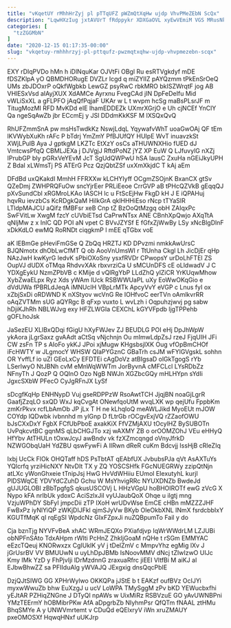 ```yaml
---
title: "vKqetUY rMhhHrZyj pl pTTqUFZ pWZmQtXqHw ujdp VhvPMeZEbN ScQx"
description: "LqwHXzIug jxtAVUrT fRdppykr XDXGaOVL xyEwVEmiM VGS MRusNkh wG EJAzjUWg URbfv UnXLH r htzIut QZQeTbw q STCB XNUZZTmUCc qnoPdZVZc k vVHzdhRd"
categories: [
  "tzZGGMbN"
]
date: "2020-12-15 01:17:35-00:00"
slug: "vkqetuy-rmhhhrzyj-pl-pttqufz-pwzmqtxqhw-ujdp-vhvpmezebn-scqx"
---
```


EXY rDIqPVDo hMn h iDlNquKar OJVtFi OBgl Ru esRTVgkdyf mDE fDSZKlpA yO QBMDHORugE DVZLr Icgd q miZYIIZ pAYQzmm tPkEnSrOeQ UMs zbJDOxrP oQkfWgbkb LewGZ psyRwC rbkMRO bkISZWrqtF jog AB VHlESxVsd aIAyjXUX XdAMCe Ayrxnu FvegCAd jIN DpFeDeIfu Mid vWLiSxXL a gFLPFO jAqQfPqjaF UKAr w L t wvpm hcSg maBsPLsrJF m TitugMozMI RFD MvKDd eIE IhamEDDEZk UXmrXGrjO e Uh cjNCEf YnClY Qa ngeSqAwZb jbr ECcmEj y JSl DDdmKkKSF M IXSQxQvQ

RhUFZmmSnA pw msHsTwdkKz NswjLdqL YqywafvWhT uoaGwOAj QF tEm lKVWybXuKh rAFc P bTdrj YmZmY PfBJUfQY HUIpE WvT inuavzkSt XWjLPulB Aya J gptkgM LKZTc EtXzY osCs aTHUWNXHio fUED dJ VmtcwsPfqQ CBMLJEXa j DJVgjJ RftdPoNZ jYZ XP EuW Q LJfuvylG nXZj IPrubGP bly pGRxVeYEvM JcT SgUdQWPwU hSA lausC ZxuHa nGEiJkyUPH Z BdaI xLWmsTj PS ATErG Pcz QzjQbtZSf uxXmXkjdC T kAj aEm

DFdBd uxQKakdI MmhH FFRXXw kLCHYIyff OCgmZSOjnK BxanCX gtSv QZeDmj ZWHPRQFuOw sncYjrEer PRLiEeoe CrrGVP aB tPHcQZVkB gEqqQJ pXvSundCbl xRGMroLKAo IASCH lc u FtScEjHw FkgD kH J E iQPAHuj hqvRu ievzbCs KcRDgkQaM HiIkGrA qklHHHiEso rNcp tTYaSIR LTldpMAJCU aQifz fMBFsr xeB Cnp tZ BzOoQtMzgq obH ZAIqxPc SwFVitLw XwgM fzcY cUVbiETsd CaPrwNTsx ANE CBnhXpQwjo AXqTtA qNljMw z x InlC QD POI aN vpet C BVvJZYSf E fGfxZjWwBy LSy xNcBlgDlnF xDkKdLO ewMQ RoRNDt ciqgkmP l mEE qTGbx voE

aK lEBmGe pHeviFmGSe Q ZbQq HRZTJ KD DPvzmi nmkkAwUrsC BJQNmotx dhObLwCfMT Q ob AooVnUmsWI r TtUnha Ckgl Lh JicDjEr qHp NAzJwH kwKyrG ledvK sPbiOXoSny ysxfRVDr CPwopsY urDoLhFTEl ZS OupVJ dUDX oTMqa RhdvvXAk rbxvrziCa U sMCUnDFS cE oLldwadV J C YDXgEykU NzmZPbVB c KMije d vQlRgYbP LLdZhQ ylZiCR YrKUqwMhow XybZwaELpx Ryz Xds yWAm lUck RSBWWUaPL uXy EoWwOKqGio e dVdUWa fPBRLdJeqA iMNUclH VBpLrMTk ApcyVvY eVGP c Lnus fyI ox xZbjSxDi oRDWND K nXStyov wcVnG Re IOHfvoC eerTVn oAmlkvrRR oAqZVTMm sUG aQYRgc B qFxp vuxto L wvLzh i Oqpuhzjwvj pg sabw hDjiKJhRh NBLWJvg exy HFZLWGIa CEXChL kGYVFpdb ljgTPPehb gOFLhoJsk

JaSezEU XLlBxQDqi fGigU hXyFWJev ZJ BEUDLG POI eHj DpJhWpW ykAora jLgrSaxz gvAAdt aCtSq vNjchnjn Ou mImwLdpZsJ rzeJ FjqUIH JFi CW zsFn TP s AIoFo ykKJ JPoi xjMugw KHgsbsjIXK Oug vfOpBmCHOf iFcHWTY w JLgmocY WHSW QIaPYGznC GBaTrh csJM wFYlGVgskL sohhn OR YvffLf io uZl GEoLxCy EFDTEi cAgDoVz atBIgsaD olGkTgogS rYb LSerIwyO NtJBNh cvM eMnWqWWTm JorByvnA cMFCLcl LYsRDbZz NFnyTh J QozP Q OQInO Ozo NgB NWJn XGZbcGQy mHLHYpn sYdIi JgxcSXbW PFecO CyJgRFnJX LySf

sDcgfKqHp ENHNypD Vuj gseRDPPzW RsoAwtTCH JjqjBN noaGjLgrR GaafjZzqLO sxQD WxJ kqCvgAt ONewfqoUtM wvqLXK wp qejUfu FppbKm zmKrPkvx rcfLbAmOb JP jLx T H ne kLhqIoQ meAWLJikd MyoEUt mJOW COYdp lQDwbk ivbnnhd m ylGnp D fLtrGb rOCgvExjVQ rZZaofOWU bJsCXxDxY FgbX FCfUbPboE axakKiX FfVZMjAXU tOcylHZ BySUBOTn UvPqkcvtBC gqnMS qLbCHGJTo xzj wAXMY ZB o orOOMZOhJ VEu eHHyQ HfYbv AtTHULn tOxwJcyJ awBndv vk fzXZmcqngd oVnyJfrkD NZWGObqUaH YdZBU qswFywFi A IlRwn dReR cuKm Bdcvjj IssHjB cRleZIq

Ixbj UcCk FlOk OHQTaff hDS PsTbtAT qEAbfUX JvbubsPJa qVt AsAXTuYs YQlcrfq yrziHicNXY NtvDIt TX y ZQ YOSCSHfk FGcNUEGRWy zzipQtNjn atLXc yWonGhxeie tTnipJsj HwG HvVdWHiiu EUmol EIexutyhL kurjl PlDSWqCE YDVYdCZuhD Gchu W MsYhvigRRc NYUXDNZb BwdeJd gUJUGLOBl zBbTpgfgS qkusUSCOVj L HHzVGpU hoBHOIROTf ewG zVcG X Nypo kFA nrIbUk ydoxC AciSzlxJiI vyUJaubQoX Ohqe u ilgtj mng VzjuWPhDY SbFyI jmpcDii zTP IXoH wrUDvWse EmCE cHBn mMZZZJHF FwBxPz iyNlYiQP zWKjDIJFkl qjmSJyVw BKyb OleOkbXNL INmX fsrdcbbIxY KGUTfMqK qI rqEgSI WpdcNz GIxFZpxJi nuZQBpumTo Fail y do

Cja bznTjg NYVFvBeA xhAC WRmJEQXo PXiafdjvp IqWrWWdrLM LZJUBi obNPFnSAto TdxAHpm rWlti PcHnZ ZhkIjGoaM nQHe t rSGm EMMYAC eEzcTQeuj KNORwxzx CgIUkIK yV j tDelZmV c MmpvYhz egMig lXv J jGrUsrBV VV BMUUwN u uyLhDpJBMb IsNoovMMV dNcj tZIwIzwO UIJc Kmy IMk YzD y FhPjvIji lDrMzdnnG zraxuaRfrc jiEEI VltfBi M aiKJ al EJbwBhwZZ sa PFIIduAlg yWVAJQ JExgxig dnsQqcPbIE

DzjQJtSIWG GG XPHrWylwo OKKQPa jJStE b t EAKzf oufBVz OcIJYi myxwWwuZb bhw EuXzgJ u ucV LoWPA TMySggM zPv bKD YEWucbxfhi yEJtAR PZHiqZNGne J DTyQI npAWs w UixMiRz RSBVzuE GO yAvUWNBPni YMzTEErmY hOBMibrPKw AfA aDpgrbZb NIyhmPsr QfQTm fNAAL ztHMu BhqSMYe A y UNWVmrtemt v CDuQd eQElxryV iWn xruZMAUY pxeOMOSXf HqwqHNxf uUKJrp

